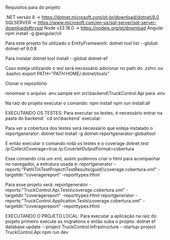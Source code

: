 Requisitos para do projeto

.NET versão 8 -> https://dotnet.microsoft.com/pt-br/download/dotnet/8.0
SQLSERVER -> https://www.microsoft.com/en-us/sql-server/sql-server-downloads#trysql
Node v22.18.0 -> https://nodejs.org/pt/download
Angular npm install -g @angular/cli

Para este projeto foi utilizado o EntityFramework: 
dotnet tool list --global: dotnet-ef 9.0.8

Para instalar
dotnet tool install --global dotnet-ef

Caso esteja utilizando o wsl será necessário adicionar no path do .zshrc ou .bashrc
export PATH="$PATH:$HOME/.dotnet/tools"

Clonar o repositório 

renomear o arquivo .env.sample em src\backend\TruckControl.Api para .env

Na raíz do projeto executar o comando:
npm install
npm run install:all

EXECUTANDO OS TESTES:
Para executar os testes, é necessário entrar na pasta do backend:
´cd src\backend´
executar:

Para ver a cobertura dos testes será necessário que esteja instalado o reportgenerator:
dotnet tool install -g dotnet-reportgenerator-globaltool

E então executar o comando roda os testes e o coverage
dotnet test /p:CollectCoverage=true /p:CoverletOutputFormat=cobertura

Esse comando cria um xml, assim podemos criar o html para acompanhar no navegador, a estrutura usada é:
reportgenerator
-reports:"Path\To\TestProject\TestResults\{guid}\coverage.cobertura.xml"
-targetdir:"coveragereport"
-reporttypes:Html

Para esse projeto será:
reportgenerator -reports:"TruckControl.Api.Tests\coverage.cobertura.xml" -targetdir:"coveragereport" -reporttypes:Html
reportgenerator -reports:"TruckControl.Application.Tests\coverage.cobertura.xml" -targetdir:"coveragereport" -reporttypes:Html

EXECUTANDO O PROJETO LOCAL:
Para executar a aplicação na raíz do projeto primeiro execute as migrations e então suba o projeto:
dotnet ef database update --project TruckControl.Infrastructure --startup-project TruckControl.Api
npm run dev